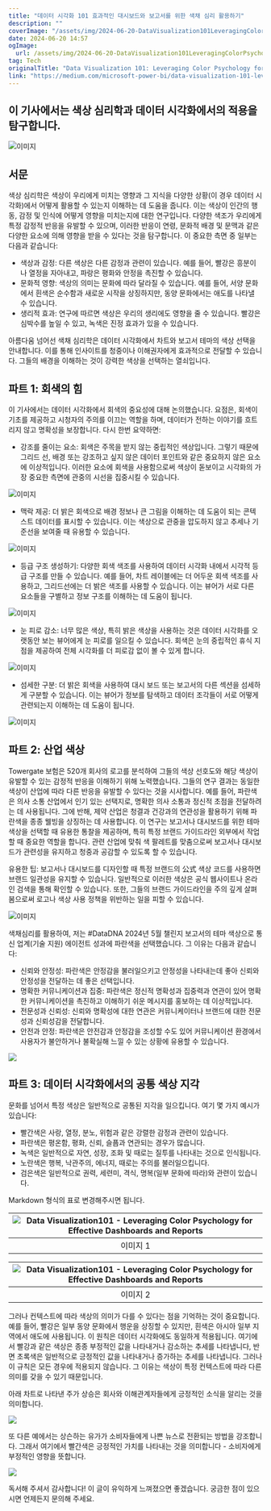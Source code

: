 ```yaml
---
title: "데이터 시각화 101 효과적인 대시보드와 보고서를 위한 색채 심리 활용하기"
description: ""
coverImage: "/assets/img/2024-06-20-DataVisualization101LeveragingColorPsychologyforEffectiveDashboardsReports_0.png"
date: 2024-06-20 14:57
ogImage: 
  url: /assets/img/2024-06-20-DataVisualization101LeveragingColorPsychologyforEffectiveDashboardsReports_0.png
tag: Tech
originalTitle: "Data Visualization 101: Leveraging Color Psychology for Effective Dashboards , Reports"
link: "https://medium.com/microsoft-power-bi/data-visualization-101-leveraging-color-psychology-for-effective-dashboards-reports-31c019155367"
---
```



## 이 기사에서는 색상 심리학과 데이터 시각화에서의 적용을 탐구합니다.

![이미지](/assets/img/2024-06-20-DataVisualization101LeveragingColorPsychologyforEffectiveDashboardsReports_0.png)

## 서문

색상 심리학은 색상이 우리에게 미치는 영향과 그 지식을 다양한 상황(이 경우 데이터 시각화)에서 어떻게 활용할 수 있는지 이해하는 데 도움을 줍니다. 이는 색상이 인간의 행동, 감정 및 인식에 어떻게 영향을 미치는지에 대한 연구입니다. 다양한 색조가 우리에게 특정 감정적 반응을 유발할 수 있으며, 이러한 반응이 연령, 문화적 배경 및 문맥과 같은 다양한 요소에 의해 영향을 받을 수 있다는 것을 탐구합니다. 이 중요한 측면 중 일부는 다음과 같습니다:

<div class="content-ad"></div>

- 색상과 감정: 다른 색상은 다른 감정과 관련이 있습니다. 예를 들어, 빨강은 흥분이나 열정을 자아내고, 파랑은 평화와 안정을 촉진할 수 있습니다.
- 문화적 영향: 색상의 의미는 문화에 따라 달라질 수 있습니다. 예를 들어, 서양 문화에서 흰색은 순수함과 새로운 시작을 상징하지만, 동양 문화에서는 애도를 나타낼 수 있습니다.
- 생리적 효과: 연구에 따르면 색상은 우리의 생리에도 영향을 줄 수 있습니다. 빨강은 심박수를 높일 수 있고, 녹색은 진정 효과가 있을 수 있습니다.

아름다움 넘어선 색채 심리학은 데이터 시각화에서 차트와 보고서 테마의 색상 선택을 안내합니다. 이를 통해 인사이트를 청중이나 이해권자에게 효과적으로 전달할 수 있습니다. 그들의 배경을 이해하는 것이 강력한 색상을 선택하는 열쇠입니다.

## 파트 1: 회색의 힘

이 기사에서는 데이터 시각화에서 회색의 중요성에 대해 논의했습니다. 요점은, 회색이 기초를 제공하고 시청자의 주의를 이끄는 역할을 하며, 데이터가 전하는 이야기를 흐트리지 않고 명확성을 보장합니다. 다시 한번 요약하면:

<div class="content-ad"></div>

- 강조를 줄이는 요소: 회색은 주목을 받지 않는 중립적인 색상입니다. 그렇기 때문에 그리드 선, 배경 또는 강조하고 싶지 않은 데이터 포인트와 같은 중요하지 않은 요소에 이상적입니다. 이러한 요소에 회색을 사용함으로써 색상이 돋보이고 시각화의 가장 중요한 측면에 관중의 시선을 집중시킬 수 있습니다.

![이미지](/assets/img/2024-06-20-DataVisualization101LeveragingColorPsychologyforEffectiveDashboardsReports_1.png)

- 맥락 제공: 더 밝은 회색으로 배경 정보나 큰 그림을 이해하는 데 도움이 되는 콘텍스트 데이터를 표시할 수 있습니다. 이는 색상으로 관중을 압도하지 않고 추세나 기준선을 보여줄 때 유용할 수 있습니다.

![이미지](/assets/img/2024-06-20-DataVisualization101LeveragingColorPsychologyforEffectiveDashboardsReports_2.png)

<div class="content-ad"></div>

- 등급 구조 생성하기: 다양한 회색 색조를 사용하여 데이터 시각화 내에서 시각적 등급 구조를 만들 수 있습니다. 예를 들어, 차트 레이블에는 더 어두운 회색 색조를 사용하고, 그리드선에는 더 밝은 색조를 사용할 수 있습니다. 이는 뷰어가 서로 다른 요소들을 구별하고 정보 구조를 이해하는 데 도움이 됩니다.

![이미지](/assets/img/2024-06-20-DataVisualization101LeveragingColorPsychologyforEffectiveDashboardsReports_3.png)

- 눈 피로 감소: 너무 많은 색상, 특히 밝은 색상을 사용하는 것은 데이터 시각화를 오랫동안 보는 뷰어에게 눈 피로를 일으킬 수 있습니다. 회색은 눈의 중립적인 휴식 지점을 제공하여 전체 시각화를 더 피로감 없이 볼 수 있게 합니다.

![이미지](/assets/img/2024-06-20-DataVisualization101LeveragingColorPsychologyforEffectiveDashboardsReports_4.png)

<div class="content-ad"></div>

- 섬세한 구분: 더 밝은 회색을 사용하여 대시 보드 또는 보고서의 다른 섹션을 섬세하게 구분할 수 있습니다. 이는 뷰어가 정보를 탐색하고 데이터 조각들이 서로 어떻게 관련되는지 이해하는 데 도움이 됩니다.

![이미지](/assets/img/2024-06-20-DataVisualization101LeveragingColorPsychologyforEffectiveDashboardsReports_5.png)

## 파트 2: 산업 색상

Towergate 보험은 520개 회사의 로고를 분석하여 그들의 색상 선호도와 해당 색상이 유발할 수 있는 감정적 반응을 이해하기 위해 노력했습니다. 그들의 연구 결과는 동일한 색상이 산업에 따라 다른 반응을 유발할 수 있다는 것을 시사합니다. 예를 들어, 파란색은 의사 소통 산업에서 인기 있는 선택지로, 명확한 의사 소통과 정신적 초점을 전달하려는 데 사용됩니다. 그에 반해, 제약 산업은 청결과 건강과의 연관성을 활용하기 위해 파란색을 종종 웰빙을 상징하는 데 사용합니다. 이 연구는 보고서나 대시보드를 위한 테마 색상을 선택할 때 유용한 통찰을 제공하며, 특히 특정 브랜드 가이드라인 외부에서 작업할 때 중요한 역할을 합니다. 관련 산업에 맞춰 색 팔레트를 맞춤으로써 보고서나 대시보드가 관련성을 유지하고 청중과 공감할 수 있도록 할 수 있습니다.

<div class="content-ad"></div>

유용한 팁: 보고서나 대시보드를 디자인할 때 특정 브랜드의 公式 색상 코드를 사용하면 브랜드 일관성을 유지할 수 있습니다. 일반적으로 이러한 색상은 공식 웹사이트나 온라인 검색을 통해 확인할 수 있습니다. 또한, 그들의 브랜드 가이드라인을 주의 깊게 살펴봄으로써 로고나 색상 사용 정책을 위반하는 일을 피할 수 있습니다.

![이미지](/assets/img/2024-06-20-DataVisualization101LeveragingColorPsychologyforEffectiveDashboardsReports_6.png)

색채심리를 활용하여, 저는 #DataDNA 2024년 5월 챌린지 보고서의 테마 색상으로 통신 업계(기술 지원) 에이전트 성과에 파란색을 선택했습니다. 그 이유는 다음과 같습니다:

- 신뢰와 안정성: 파란색은 안정감을 불러일으키고 안정성을 나타내는데 좋아 신뢰와 안정성을 전달하는 데 좋은 선택입니다.
- 명확한 커뮤니케이션과 집중: 파란색은 정신적 명확성과 집중력과 연관이 있어 명확한 커뮤니케이션을 촉진하고 이해하기 쉬운 메시지를 홍보하는 데 이상적입니다.
- 전문성과 신뢰성: 신뢰와 명확성에 대한 연관은 커뮤니케이터나 브랜드에 대한 전문성과 신뢰성감을 전달합니다.
- 안전과 안정: 파란색은 안전감과 안정감을 조성할 수도 있어 커뮤니케이션 환경에서 사용자가 불안하거나 불확실해 느낄 수 있는 상황에 유용할 수 있습니다.

<div class="content-ad"></div>


<img src="/assets/img/2024-06-20-DataVisualization101LeveragingColorPsychologyforEffectiveDashboardsReports_7.png" />

## 파트 3: 데이터 시각화에서의 공통 색상 지각

문화를 넘어서 특정 색상은 일반적으로 공통된 지각을 일으킵니다. 여기 몇 가지 예시가 있습니다:

- 빨간색은 사랑, 열정, 분노, 위험과 같은 강렬한 감정과 관련이 있습니다.
- 파란색은 평온함, 평화, 신뢰, 슬픔과 연관되는 경우가 많습니다.
- 녹색은 일반적으로 자연, 성장, 조화 및 때로는 질투를 나타내는 것으로 인식됩니다.
- 노란색은 행복, 낙관주의, 에너지, 때로는 주의를 불러일으킵니다.
- 검은색은 일반적으로 권력, 세련미, 격식, 명복(일부 문화에 따라)와 관련이 있습니다.


<div class="content-ad"></div>

Markdown 형식의 표로 변경해주시면 됩니다.


| ![Data Visualization101 - Leveraging Color Psychology for Effective Dashboards and Reports](/assets/img/2024-06-20-DataVisualization101LeveragingColorPsychologyforEffectiveDashboardsReports_8.png) |
|:--:|
| 이미지 1 |
  
| ![Data Visualization101 - Leveraging Color Psychology for Effective Dashboards and Reports](/assets/img/2024-06-20-DataVisualization101LeveragingColorPsychologyforEffectiveDashboardsReports_9.png) |
|:--:|
| 이미지 2 |


그러나 컨텍스트에 따라 색상의 의미가 다를 수 있다는 점을 기억하는 것이 중요합니다. 예를 들어, 빨강은 일부 동양 문화에서 행운을 상징할 수 있지만, 흰색은 아시아 일부 지역에서 애도에 사용됩니다. 이 원칙은 데이터 시각화에도 동일하게 적용됩니다. 여기에서 빨강과 같은 색상은 종종 부정적인 값을 나타내거나 감소하는 추세를 나타냅니다, 반면 초록색은 일반적으로 긍정적인 값을 나타내거나 증가하는 추세를 나타냅니다. 그러나 이 규칙은 모든 경우에 적용되지 않습니다. 그 이유는 색상이 특정 컨텍스트에 따라 다른 의미를 갖을 수 있기 때문입니다.

아래 차트로 나타낸 주가 상승은 회사와 이해관계자들에게 긍정적인 소식을 알리는 것을 의미합니다.

<div class="content-ad"></div>

<img src="/assets/img/2024-06-20-DataVisualization101LeveragingColorPsychologyforEffectiveDashboardsReports_10.png" />

또 다른 예에서는 상슨하는 유가가 소비자들에게 나쁜 뉴스로 전환되는 방법을 강조합니다. 그래서 여기에서 빨간색은 긍정적인 가치를 나타내는 것을 의미합니다 - 소비자에게 부정적인 영향을 뜻합니다.

<img src="/assets/img/2024-06-20-DataVisualization101LeveragingColorPsychologyforEffectiveDashboardsReports_11.png" />

독서해 주셔서 감사합니다! 이 글이 유익하게 느껴졌으면 좋겠습니다. 궁금한 점이 있으시면 언제든지 문의해 주세요.